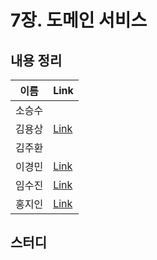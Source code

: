 # 7장. 도메인 서비스

## 내용 정리

|  이름   | Link  |
|:-----:|:------|
|  소승수  |       |
|  김용상  | [Link](https://sturdy-rainstorm-a1c.notion.site/7-9c5c9c16c2504a75a82e5af1937f5e0c?pvs=4)      | 
|  김주환  |       |
|  이경민  | [Link](https://velog.io/@tidavid1/DDD-START-7%EC%9E%A5-%EB%8F%84%EB%A9%94%EC%9D%B8-%EC%84%9C%EB%B9%84%EC%8A%A4) |
|  임수진  | [Link](https://blog.naver.com/sjlim1999/223289542285)      |
|  홍지인  | [Link](https://velog.io/@andy230/%EB%8F%84%EB%A9%94%EC%9D%B8-%EC%84%9C%EB%B9%84%EC%8A%A4)      |

## 스터디
> 
